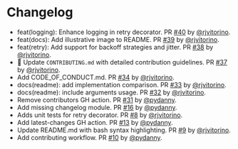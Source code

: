 # Changelog

* feat(logging): Enhance logging in retry decorator. PR [#40](https://github.com/pydanny/refry/pull/40) by [@rjvitorino](https://github.com/rjvitorino).
* feat(docs): Add illustrative image to README. PR [#39](https://github.com/pydanny/refry/pull/39) by [@rjvitorino](https://github.com/rjvitorino).
* feat(retry): Add support for backoff strategies and jitter. PR [#38](https://github.com/pydanny/refry/pull/38) by [@rjvitorino](https://github.com/rjvitorino).
* 📝 Update `CONTRIBUTING.md` with detailed contribution guidelines. PR [#37](https://github.com/pydanny/refry/pull/37) by [@rjvitorino](https://github.com/rjvitorino).
* Add CODE_OF_CONDUCT.md. PR [#34](https://github.com/pydanny/refry/pull/34) by [@rjvitorino](https://github.com/rjvitorino).
* docs(readme): add implementation comparison. PR [#33](https://github.com/pydanny/refry/pull/33) by [@rjvitorino](https://github.com/rjvitorino).
* docs(readme): include arguments usage. PR [#32](https://github.com/pydanny/refry/pull/32) by [@rjvitorino](https://github.com/rjvitorino).
* Remove contributors GH action. PR [#31](https://github.com/pydanny/refry/pull/31) by [@pydanny](https://github.com/pydanny).
* Add missing changelog module. PR [#16](https://github.com/pydanny/refry/pull/16) by [@pydanny](https://github.com/pydanny).
* Adds unit tests for retry decorator. PR [#8](https://github.com/pydanny/refry/pull/8) by [@rjvitorino](https://github.com/rjvitorino).
* Add latest-changes GH action. PR [#13](https://github.com/pydanny/refry/pull/13) by [@pydanny](https://github.com/pydanny).
* Update README.md with bash syntax highlighting. PR [#9](https://github.com/pydanny/refry/pull/9) by [@rjvitorino](https://github.com/rjvitorino).
* Add contributing workflow. PR [#10](https://github.com/pydanny/refry/pull/10) by [@pydanny](https://github.com/pydanny).
